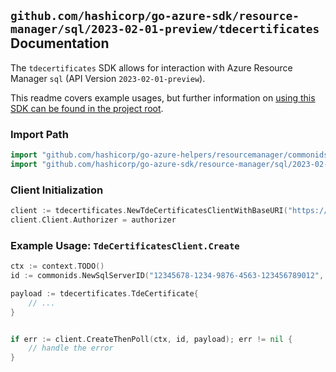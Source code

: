 
## `github.com/hashicorp/go-azure-sdk/resource-manager/sql/2023-02-01-preview/tdecertificates` Documentation

The `tdecertificates` SDK allows for interaction with Azure Resource Manager `sql` (API Version `2023-02-01-preview`).

This readme covers example usages, but further information on [using this SDK can be found in the project root](https://github.com/hashicorp/go-azure-sdk/tree/main/docs).

### Import Path

```go
import "github.com/hashicorp/go-azure-helpers/resourcemanager/commonids"
import "github.com/hashicorp/go-azure-sdk/resource-manager/sql/2023-02-01-preview/tdecertificates"
```


### Client Initialization

```go
client := tdecertificates.NewTdeCertificatesClientWithBaseURI("https://management.azure.com")
client.Client.Authorizer = authorizer
```


### Example Usage: `TdeCertificatesClient.Create`

```go
ctx := context.TODO()
id := commonids.NewSqlServerID("12345678-1234-9876-4563-123456789012", "example-resource-group", "serverName")

payload := tdecertificates.TdeCertificate{
	// ...
}


if err := client.CreateThenPoll(ctx, id, payload); err != nil {
	// handle the error
}
```
